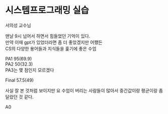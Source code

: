 # 시스템프로그래밍 실습

서의성 교수님

맨날 9시 넘어서 하면서 힘들었던 기억이 있다.  
만약 이때 gpt가 있었더라면 좀 더 좋았겠지만 어쨌든  
CS의 다양한 용어들과 지식들을 훑기에 좋은 수업   

PA1 95(69.9)  
PA2 50(32.3)  
PA3는 몇 점인지 모르겠다  

Final 57.5(49)  

사실 잘 본 것처럼 보이지만 요 수업이 버리는 사람들이 많아서 중간값이랑 평균이랑 좀 달랐던 것 같다.  

A0